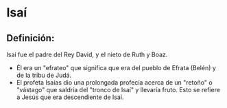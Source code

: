 # Isaí

## Definición: 

Isaí fue el padre del Rey David, y el nieto de Ruth y Boaz.

* Él era un "efrateo" que significa que era del pueblo de Efrata (Belén) y de la tribu de Judá.
* El profeta Isaías dio una prolongada profecía acerca de un  "retoño" o "vástago" que saldría  del "tronco de Isaí" y llevaría fruto.  Esto se refiere a Jesús que era descendiente de Isaí.

